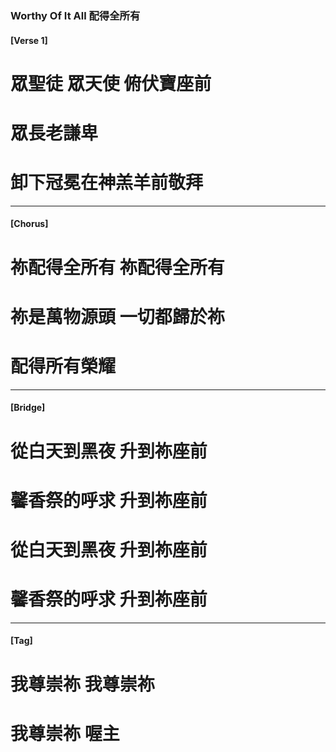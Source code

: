
### Worthy Of It All 配得全所有
#### [Verse 1]
# 眾聖徒 眾天使 俯伏寶座前
# 眾長老謙卑
# 卸下冠冕在神羔羊前敬拜

---

#### [Chorus]
# 祢配得全所有 祢配得全所有
# 祢是萬物源頭 一切都歸於祢
# 配得所有榮耀

---

#### [Bridge]
# 從白天到黑夜 升到祢座前
# 馨香祭的呼求 升到祢座前
# 從白天到黑夜 升到祢座前
# 馨香祭的呼求 升到祢座前

---

#### [Tag]
# 我尊崇祢 我尊崇祢
# 我尊崇祢 喔主

